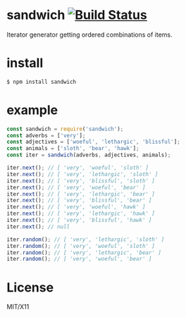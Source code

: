 # sandwich [![Build Status](https://secure.travis-ci.org/brianloveswords/sandwich.png)](http://travis-ci.org/brianloveswords/sandwich)

Iterator generator getting ordered combinations of items.

# install

```js
$ npm install sandwich
```

# example

```js
const sandwich = require('sandwich');
const adverbs = ['very'];
const adjectives = ['woeful', 'lethargic', 'blissful'];
const animals = ['sloth', 'bear', 'hawk'];
const iter = sandwich(adverbs, adjectives, animals);

iter.next(); // [ 'very', 'woeful', 'sloth' ]
iter.next(); // [ 'very', 'lethargic', 'sloth' ]
iter.next(); // [ 'very', 'blissful', 'sloth' ]
iter.next(); // [ 'very', 'woeful', 'bear' ]
iter.next(); // [ 'very', 'lethargic', 'bear' ]
iter.next(); // [ 'very', 'blissful', 'bear' ]
iter.next(); // [ 'very', 'woeful', 'hawk' ]
iter.next(); // [ 'very', 'lethargic', 'hawk' ]
iter.next(); // [ 'very', 'blissful', 'hawk' ]
iter.next(); // null

iter.random(); // [ 'very', 'lethargic', 'sloth' ]
iter.random(); // [ 'very', 'woeful', 'sloth' ]
iter.random(); // [ 'very', 'lethargic', 'bear' ]
iter.random(); // [ 'very', 'woeful', 'bear' ]
```

# License

MIT/X11
